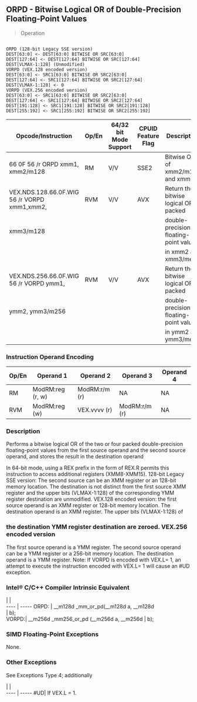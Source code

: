 ## ORPD - Bitwise Logical OR of Double-Precision Floating-Point Values

> Operation
``` slim

ORPD (128-bit Legacy SSE version)
DEST[63:0] <- DEST[63:0] BITWISE OR SRC[63:0]
DEST[127:64] <- DEST[127:64] BITWISE OR SRC[127:64]
DEST[VLMAX-1:128] (Unmodified)
VORPD (VEX.128 encoded version)
DEST[63:0] <- SRC1[63:0] BITWISE OR SRC2[63:0]
DEST[127:64] <- SRC1[127:64] BITWISE OR SRC2[127:64]
DEST[VLMAX-1:128] <- 0
VORPD (VEX.256 encoded version)
DEST[63:0] <- SRC1[63:0] BITWISE OR SRC2[63:0]
DEST[127:64] <- SRC1[127:64] BITWISE OR SRC2[127:64]
DEST[191:128] <- SRC1[191:128] BITWISE OR SRC2[191:128]
DEST[255:192] <- SRC1[255:192] BITWISE OR SRC2[255:192]

```

 Opcode/Instruction                          | Op/En| 64/32 bit Mode Support| CPUID Feature Flag| Description                            
 ---  | --- | --- | --- | ---
 66 0F 56 /r ORPD xmm1, xmm2/m128            | RM   | V/V                   | SSE2              | Bitwise OR of xmm2/m128 and xmm1.      
 VEX.NDS.128.66.0F.WIG 56 /r VORPD xmm1,xmm2,| RVM  | V/V                   | AVX               | Return the bitwise logical OR of packed
 xmm3/m128                                   |      |                       |                   | double-precision floating-point values 
                                             |      |                       |                   | in xmm2 and xmm3/mem.                  
 VEX.NDS.256.66.0F.WIG 56 /r VORPD ymm1,     | RVM  | V/V                   | AVX               | Return the bitwise logical OR of packed
 ymm2, ymm3/m256                             |      |                       |                   | double-precision floating-point values 
                                             |      |                       |                   | in ymm2 and ymm3/mem.                  

### Instruction Operand Encoding
 Op/En| Operand 1       | Operand 2    | Operand 3    | Operand 4
 ---  | --- | --- | --- | ---
 RM   | ModRM:reg (r, w)| ModRM:r/m (r)| NA           | NA       
 RVM  | ModRM:reg (w)   | VEX.vvvv (r) | ModRM:r/m (r)| NA       

### Description
Performs a bitwise logical OR of the two or four packed double-precision floating-point
values from the first source operand and the second source operand, and stores
the result in the destination operand

In 64-bit mode, using a REX prefix in the form of REX.R permits this instruction
to access additional registers (XMM8-XMM15). 128-bit Legacy SSE version: The
second source can be an XMM register or an 128-bit memory location. The destination
is not distinct from the first source XMM register and the upper bits (VLMAX-1:128)
of the corresponding YMM register destination are unmodified. VEX.128 encoded
version: the first source operand is an XMM register or 128-bit memory location.
The destination operand is an XMM register. The upper bits (VLMAX-1:128) of
### the destination YMM register destination are zeroed. VEX.256 encoded version
The first source operand is a YMM register. The second source operand can be
a YMM register or a 256-bit memory location. The destination operand is a YMM
register. Note: If VORPD is encoded with VEX.L= 1, an attempt to execute the
instruction encoded with VEX.L= 1 will cause an #UD exception.



### Intel® C/C++ Compiler Intrinsic Equivalent
   | |  
---- | -----
 ORPD: | __m128d _mm_or_pd(__m128d a, __m128d    
       | b);                                     
 VORPD:| __m256d _mm256_or_pd (__m256d a, __m256d
       | b);                                     

### SIMD Floating-Point Exceptions
None.


### Other Exceptions
See Exceptions Type 4; additionally

   | |  
---- | -----
 #UD| If VEX.L = 1.
